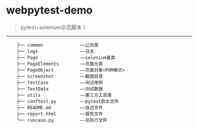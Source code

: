 # webpytest-demo

>pytest+selenium示范脚本！ 

---
        ├── common              ——公共类
        ├── logs                ——日志
        ├── Page                ——selenium基类
        ├── PageElements        ——页面元素
        ├── PageObject          ——页面对象<POM模式>
        ├── screenshot          ——截图目录
        ├── TestCase            ——测试用例
        ├── TestData            ——测试数据
        ├── utils               ——第三方工具类
        ├── conftest.py         ——pytest胶水文件
        ├── README.md           ——自述文件
        ├── report.html         ——报告文件
        └── runcase.py          ——总执行文件
        
      